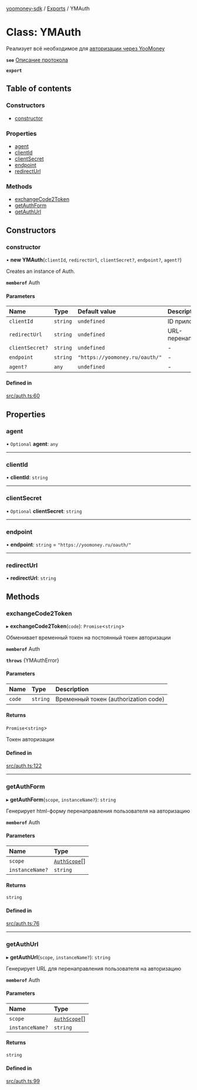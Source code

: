 [yoomoney-sdk](../README.md) / [Exports](../modules.md) / YMAuth

# Class: YMAuth

Реализует всё необходимое для [авторизации через YooMoney](https://yoomoney.ru/docs/wallet/using-api/authorization/basics)

**`see`** [Описание протокола](https://yoomoney.ru/docs/wallet/using-api/authorization/basics)

**`export`**

## Table of contents

### Constructors

- [constructor](YMAuth.md#constructor)

### Properties

- [agent](YMAuth.md#agent)
- [clientId](YMAuth.md#clientid)
- [clientSecret](YMAuth.md#clientsecret)
- [endpoint](YMAuth.md#endpoint)
- [redirectUrl](YMAuth.md#redirecturl)

### Methods

- [exchangeCode2Token](YMAuth.md#exchangecode2token)
- [getAuthForm](YMAuth.md#getauthform)
- [getAuthUrl](YMAuth.md#getauthurl)

## Constructors

### constructor

• **new YMAuth**(`clientId`, `redirectUrl`, `clientSecret?`, `endpoint?`, `agent?`)

Creates an instance of Auth.

**`memberof`** Auth

#### Parameters

| Name | Type | Default value | Description |
| :------ | :------ | :------ | :------ |
| `clientId` | `string` | `undefined` | ID приложения |
| `redirectUrl` | `string` | `undefined` | URL-перенаправления |
| `clientSecret?` | `string` | `undefined` | - |
| `endpoint` | `string` | `"https://yoomoney.ru/oauth/"` | - |
| `agent?` | `any` | `undefined` | - |

#### Defined in

[src/auth.ts:60](https://github.com/AlexXanderGrib/yoomoney-sdk/blob/5426e16/src/auth.ts#L60)

## Properties

### agent

• `Optional` **agent**: `any`

___

### clientId

• **clientId**: `string`

___

### clientSecret

• `Optional` **clientSecret**: `string`

___

### endpoint

• **endpoint**: `string` = `"https://yoomoney.ru/oauth/"`

___

### redirectUrl

• **redirectUrl**: `string`

## Methods

### exchangeCode2Token

▸ **exchangeCode2Token**(`code`): `Promise`<`string`\>

Обменивает временный токен на постоянный токен авторизации

**`memberof`** Auth

**`throws`** {YMAuthError}

#### Parameters

| Name | Type | Description |
| :------ | :------ | :------ |
| `code` | `string` | Временный токен (authorization code) |

#### Returns

`Promise`<`string`\>

Токен авторизации

#### Defined in

[src/auth.ts:122](https://github.com/AlexXanderGrib/yoomoney-sdk/blob/5426e16/src/auth.ts#L122)

___

### getAuthForm

▸ **getAuthForm**(`scope`, `instanceName?`): `string`

Генерирует html-форму перенаправления пользователя на авторизацию

**`memberof`** Auth

#### Parameters

| Name | Type |
| :------ | :------ |
| `scope` | [`AuthScope`](../modules.md#authscope-1)[] |
| `instanceName?` | `string` |

#### Returns

`string`

#### Defined in

[src/auth.ts:76](https://github.com/AlexXanderGrib/yoomoney-sdk/blob/5426e16/src/auth.ts#L76)

___

### getAuthUrl

▸ **getAuthUrl**(`scope`, `instanceName?`): `string`

Генерирует URL для перенаправления пользователя на авторизацию

**`memberof`** Auth

#### Parameters

| Name | Type |
| :------ | :------ |
| `scope` | [`AuthScope`](../modules.md#authscope-1)[] |
| `instanceName?` | `string` |

#### Returns

`string`

#### Defined in

[src/auth.ts:99](https://github.com/AlexXanderGrib/yoomoney-sdk/blob/5426e16/src/auth.ts#L99)
